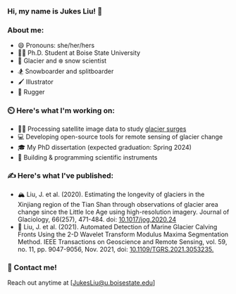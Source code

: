 ### Hi, my name is Jukes Liu! 👋

### About me:
- 😄 Pronouns: she/her/hers
- 👩‍💻 Ph.D. Student at Boise State University
- 🧊 Glacier and ❄️ snow scientist
- 🏂 Snowboarder and splitboarder
- 🖌️ Illustrator
- 🏉 Rugger

### ⏲️ Here's what I'm working on:
- 🕵️‍♀️ Processing satellite image data to study [glacier surges](https://www.antarcticglaciers.org/glacier-processes/glacier-flow-2/surging-glaciers/)
- 💻 Developing open-source tools for remote sensing of glacier change
- 🎓 My PhD dissertation (expected graduation: Spring 2024)
- 🔌 Building & programming scientific instruments

### ✍️ Here's what I've published:
- 🏔️ Liu, J. et al. (2020). Estimating the longevity of glaciers in the Xinjiang region of the Tian Shan through observations of glacier area change since the Little Ice Age using high-resolution imagery. Journal of Glaciology, 66(257), 471-484. doi: [10.1017/jog.2020.24](https://doi.org/10.1017/jog.2020.24)
- 🧭 Liu, J. et al. (2021). Automated Detection of Marine Glacier Calving Fronts Using the 2-D Wavelet Transform Modulus Maxima Segmentation Method. IEEE Transactions on Geoscience and Remote Sensing, vol. 59, no. 11, pp. 9047-9056, Nov. 2021, doi: [10.1109/TGRS.2021.3053235.](https://doi.org/10.1109/TGRS.2021.3053235)

### 📧 Contact me!
Reach out anytime at [JukesLiu@u.boisestate.edu]

<!--
**julialiu18/julialiu18** is a ✨ _special_ ✨ repository because its `README.md` (this file) appears on your GitHub profile.

Here are some ideas to get you started:

- 🔭 I’m currently working on ...
- 🌱 I’m currently learning ...
- 👯 I’m looking to collaborate on ...
- 🤔 I’m looking for help with ...
- 💬 Ask me about ...
- 📫 How to reach me: ...
- 😄 Pronouns: ...
- ⚡ Fun fact: ...
-->
